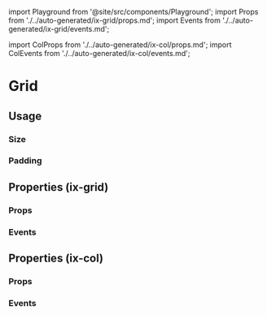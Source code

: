 import Playground from '@site/src/components/Playground';
import Props from './../auto-generated/ix-grid/props.md';
import Events from './../auto-generated/ix-grid/events.md';

import ColProps from './../auto-generated/ix-col/props.md';
import ColEvents from './../auto-generated/ix-col/events.md';

# Grid

## Usage

<Playground
  height="15rem"
  name="grid"
  examplesByName>
</Playground>

### Size

<Playground
  height="15rem"
  name="grid-size"
  examplesByName>
</Playground>

### Padding

<Playground
  name="grid-padding"
  height="14rem"
  examplesByName>
</Playground>

## Properties (ix-grid)

### Props 

<Props />

### Events

<Events />

## Properties (ix-col)

### Props

<ColProps />

### Events

<ColEvents />
